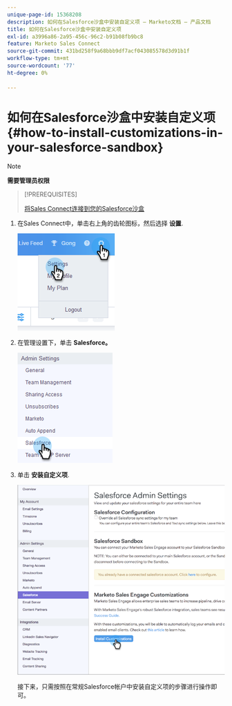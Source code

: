```yaml
---
unique-page-id: 15368208
description: 如何在Salesforce沙盒中安装自定义项 — Marketo文档 — 产品文档
title: 如何在Salesforce沙盒中安装自定义项
exl-id: a3996a86-2a95-456c-96c2-b91b08fb9bc8
feature: Marketo Sales Connect
source-git-commit: 431bd258f9a68bbb9df7acf043085578d3d91b1f
workflow-type: tm+mt
source-wordcount: '77'
ht-degree: 0%

---
```


# 如何在Salesforce沙盒中安装自定义项 {#how-to-install-customizations-in-your-salesforce-sandbox}

>[!NOTE]
>
>**需要管理员权限**

>[!PREREQUISITES]
>
>[将Sales Connect连接到您的Salesforce沙盒](/help/marketo/product-docs/marketo-sales-connect/crm/salesforce-customization/how-to-connect-sales-connect-to-your-salesforce-sandbox.md)

1. 在Sales Connect中，单击右上角的齿轮图标，然后选择 **设置**.

   ![](assets/one-3.png)

1. 在管理设置下，单击 **Salesforce。**

   ![](assets/two-3.png)

1. 单击 **安装自定义项**.

   ![](assets/three-3.png)

   接下来，只需按照在常规Salesforce帐户中安装自定义项的步骤进行操作即可。
